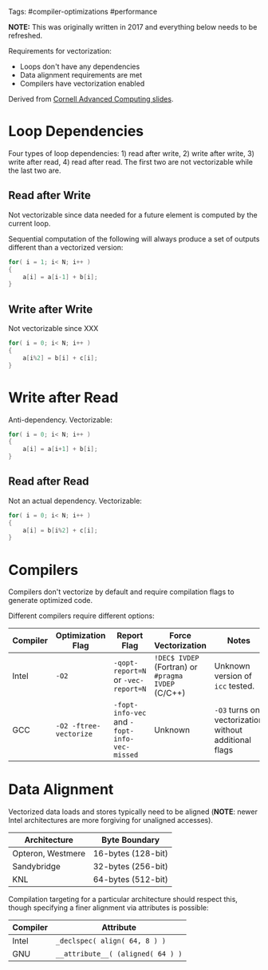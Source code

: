 Tags: #compiler-optimizations #performance 

**NOTE:** This was originally written in 2017 and everything below needs to be refreshed.

Requirements for vectorization:
- Loops don't have any dependencies
- Data alignment requirements are met
- Compilers have vectorization enabled

Derived from [Cornell Advanced Computing slides](http://www.cac.cornell.edu/education/training/ParallelFall2012/Vectorization.pdf).

# Loop Dependencies
Four types of loop dependencies: 1) read after write, 2) write after write, 3) write after read, 4) read after read.  The first two are not vectorizable while the last two are.

## Read after Write
Not vectorizable since data needed for a future element is computed by the current loop.  

Sequential computation of the following will always produce a set of outputs different than a vectorized version:
```c
for( i = 1; i< N; i++ )
{
    a[i] = a[i-1] + b[i];
}
```

## Write after Write
Not vectorizable since XXX
```c
for( i = 0; i< N; i++ )
{
    a[i%2] = b[i] + c[i];
}
```

# Write after Read
Anti-dependency.  Vectorizable:
```c
for( i = 0; i< N; i++ )
{
    a[i] = a[i+1] + b[i];
}
```

## Read after Read
Not an actual dependency. Vectorizable:
```c
for( i = 0; i< N; i++ )
{
    a[i] = b[i%2] + c[i];
}
```

# Compilers

Compilers don't vectorize by default and require compilation flags to generate optimized code.

Different compilers require different options:

| Compiler | Optimization Flag | Report Flag | Force Vectorization | Notes |
| --- | --- | --- | --- | --- |
| Intel | `-O2` | `-qopt-report=N` or `-vec-report=N` | `!DEC$ IVDEP` (Fortran) or `#pragma IVDEP` (C/C++) | Unknown version of `icc` tested. |
| GCC | `-O2 -ftree-vectorize` | `-fopt-info-vec` and `-fopt-info-vec-missed` | Unknown | `-O3` turns on vectorization without additional flags |


# Data Alignment
Vectorized data loads and stores typically need to be aligned (**NOTE**: newer Intel architectures are more forgiving for unaligned accesses). 

| Architecture | Byte Boundary |
| --- | --- |
| Opteron, Westmere | 16-bytes (128-bit) |
| Sandybridge | 32-bytes (256-bit) |
| KNL | 64-bytes (512-bit) |

Compilation targeting for a particular architecture should respect this, though specifying a finer alignment via attributes is possible:

| Compiler | Attribute |
| --- | --- |
| Intel | `_declspec( align( 64, 8 ) )` |
| GNU | `__attribute__( (aligned( 64 ) )` |
